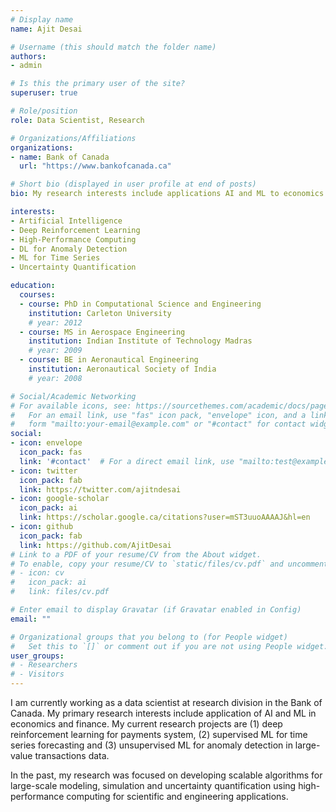 ```yaml
---
# Display name
name: Ajit Desai

# Username (this should match the folder name)
authors:
- admin

# Is this the primary user of the site?
superuser: true

# Role/position
role: Data Scientist, Research

# Organizations/Affiliations
organizations:
- name: Bank of Canada
  url: "https://www.bankofcanada.ca"

# Short bio (displayed in user profile at end of posts)
bio: My research interests include applications AI and ML to economics and finance.

interests:
- Artificial Intelligence
- Deep Reinforcement Learning
- High-Performance Computing
- DL for Anomaly Detection
- ML for Time Series
- Uncertainty Quantification

education:
  courses:
  - course: PhD in Computational Science and Engineering
    institution: Carleton University
    # year: 2012
  - course: MS in Aerospace Engineering
    institution: Indian Institute of Technology Madras
    # year: 2009
  - course: BE in Aeronautical Engineering
    institution: Aeronautical Society of India
    # year: 2008

# Social/Academic Networking
# For available icons, see: https://sourcethemes.com/academic/docs/page-builder/#icons
#   For an email link, use "fas" icon pack, "envelope" icon, and a link in the
#   form "mailto:your-email@example.com" or "#contact" for contact widget.
social:
- icon: envelope
  icon_pack: fas
  link: '#contact'  # For a direct email link, use "mailto:test@example.org".
- icon: twitter
  icon_pack: fab
  link: https://twitter.com/ajitndesai
- icon: google-scholar
  icon_pack: ai
  link: https://scholar.google.ca/citations?user=mST3uuoAAAAJ&hl=en
- icon: github
  icon_pack: fab
  link: https://github.com/AjitDesai
# Link to a PDF of your resume/CV from the About widget.
# To enable, copy your resume/CV to `static/files/cv.pdf` and uncomment the lines below.
# - icon: cv
#   icon_pack: ai
#   link: files/cv.pdf

# Enter email to display Gravatar (if Gravatar enabled in Config)
email: ""

# Organizational groups that you belong to (for People widget)
#   Set this to `[]` or comment out if you are not using People widget.
user_groups:
# - Researchers
# - Visitors
---
```


I am currently working as a data scientist at research division in the Bank of Canada. My primary research interests include application of AI and ML in economics and finance. My current research projects are (1) deep reinforcement learning for payments system, (2) supervised ML for time series forecasting and (3) unsupervised ML for anomaly detection in large-value transactions data.

In the past, my research was focused on developing scalable algorithms for large-scale modeling, simulation and uncertainty quantification using high-performance computing for scientific and engineering applications.
